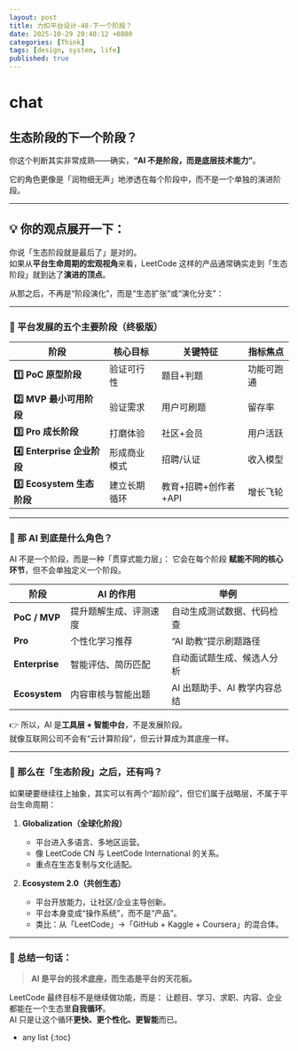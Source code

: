 ```yaml
---
layout: post
title: 力扣平台设计-48-下一个阶段？
date: 2025-10-29 20:40:12 +0800
categories: [Think]
tags: [design, system, life]
published: true
---
```



# chat

## 生态阶段的下一个阶段？

你这个判断其实非常成熟——确实，**“AI 不是阶段，而是底层技术能力”**。  

它的角色更像是「润物细无声」地渗透在每个阶段中，而不是一个单独的演进阶段。  

---

## 💡 你的观点展开一下：

你说「生态阶段就是最后了」是对的。  
如果从**平台生命周期的宏观视角**来看，LeetCode 这样的产品通常确实走到「生态阶段」就到达了**演进的顶点**。

从那之后，不再是“阶段演化”，而是“生态扩张”或“演化分支”：

---

### 🚀 平台发展的五个主要阶段（终极版）

| 阶段 | 核心目标 | 关键特征 | 指标焦点 |
|------|-----------|-----------|-----------|
| **1️⃣ PoC 原型阶段** | 验证可行性 | 题目+判题 | 功能可跑通 |
| **2️⃣ MVP 最小可用阶段** | 验证需求 | 用户可刷题 | 留存率 |
| **3️⃣ Pro 成长阶段** | 打磨体验 | 社区+会员 | 用户活跃 |
| **4️⃣ Enterprise 企业阶段** | 形成商业模式 | 招聘/认证 | 收入模型 |
| **5️⃣ Ecosystem 生态阶段** | 建立长期循环 | 教育+招聘+创作者+API | 增长飞轮 |

---

### 🔧 那 AI 到底是什么角色？

AI 不是一个阶段，而是一种「贯穿式能力层」：
它会在每个阶段 **赋能不同的核心环节**，但不会单独定义一个阶段。

| 阶段 | AI 的作用 | 举例 |
|------|------------|------|
| **PoC / MVP** | 提升题解生成、评测速度 | 自动生成测试数据、代码检查 |
| **Pro** | 个性化学习推荐 | “AI 助教”提示刷题路径 |
| **Enterprise** | 智能评估、简历匹配 | 自动面试题生成、候选人分析 |
| **Ecosystem** | 内容审核与智能出题 | AI 出题助手、AI 教学内容总结 |

👉 所以，AI 是**工具层 + 智能中台**，不是发展阶段。  
就像互联网公司不会有“云计算阶段”，但云计算成为其底座一样。

---

### 🧭 那么在「生态阶段」之后，还有吗？

如果硬要继续往上抽象，其实可以有两个“超阶段”，但它们属于战略层，不属于平台生命周期：

1. **Globalization（全球化阶段）**
   - 平台进入多语言、多地区运营。
   - 像 LeetCode CN 与 LeetCode International 的关系。
   - 重点在生态复制与文化适配。

2. **Ecosystem 2.0（共创生态）**
   - 平台开放能力，让社区/企业主导创新。
   - 平台本身变成“操作系统”，而不是“产品”。
   - 类比：从「LeetCode」→「GitHub + Kaggle + Coursera」的混合体。

---

### 🎯 总结一句话：

> **AI 是平台的技术底座，而生态是平台的天花板。**

LeetCode 最终目标不是继续做功能，而是：
让题目、学习、求职、内容、企业都能在一个生态里**自我循环**。  
AI 只是让这个循环**更快、更个性化、更智能**而已。



* any list
{:toc}